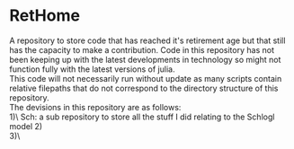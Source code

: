 # RetHome
A repository to store code that has reached it's retirement age but that still has the capacity to make a contribution.
Code in this repository has not been keeping up with the latest developments in technology so might not function fully with the latest versions of julia.\
This code will not necessarily run without update as many scripts contain relative filepaths that do not correspond to the directory structure of this repository.\
The devisions in this repository are as follows:\
1)\ Sch: a sub repository to store all the stuff I did relating to the Schlogl model
2)\
3)\
